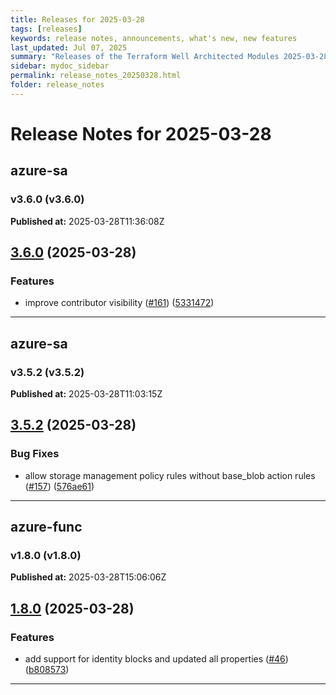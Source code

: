 ```yaml
---
title: Releases for 2025-03-28
tags: [releases]
keywords: release notes, announcements, what's new, new features
last_updated: Jul 07, 2025
summary: "Releases of the Terraform Well Architected Modules 2025-03-28"
sidebar: mydoc_sidebar
permalink: release_notes_20250328.html
folder: release_notes
---
```


# Release Notes for 2025-03-28

## azure-sa
### v3.6.0 (v3.6.0)
**Published at:** 2025-03-28T11:36:08Z

## [3.6.0](https://github.com/CloudNationHQ/terraform-azure-sa/compare/v3.5.2...v3.6.0) (2025-03-28)


### Features

* improve contributor visibility ([#161](https://github.com/CloudNationHQ/terraform-azure-sa/issues/161)) ([5331472](https://github.com/CloudNationHQ/terraform-azure-sa/commit/53314720689c406cd7109d56dcae60d91761312e))

---

## azure-sa
### v3.5.2 (v3.5.2)
**Published at:** 2025-03-28T11:03:15Z

## [3.5.2](https://github.com/CloudNationHQ/terraform-azure-sa/compare/v3.5.1...v3.5.2) (2025-03-28)


### Bug Fixes

* allow storage management policy rules without base_blob action rules ([#157](https://github.com/CloudNationHQ/terraform-azure-sa/issues/157)) ([576ae61](https://github.com/CloudNationHQ/terraform-azure-sa/commit/576ae61ee438a2098be0e28e4ba7638584673b85))

---

## azure-func
### v1.8.0 (v1.8.0)
**Published at:** 2025-03-28T15:06:06Z

## [1.8.0](https://github.com/CloudNationHQ/terraform-azure-func/compare/v1.7.0...v1.8.0) (2025-03-28)


### Features

* add support for identity blocks and updated all properties ([#46](https://github.com/CloudNationHQ/terraform-azure-func/issues/46)) ([b808573](https://github.com/CloudNationHQ/terraform-azure-func/commit/b808573d8bc1e4cb5c2351a93a9d124c5de3a8fc))

---

